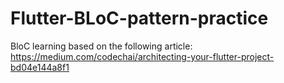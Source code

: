 # Flutter-BLoC-pattern-practice

BloC learning based on the following article: https://medium.com/codechai/architecting-your-flutter-project-bd04e144a8f1
